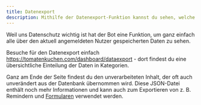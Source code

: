 ```yaml
---
title: Datenexport
description: Mithilfe der Datenexport-Funktion kannst du sehen, welche Daten der Bot über dich gespeichert hat.
---
```


Weil uns Datenschutz wichtig ist hat der Bot eine Funktion, um ganz einfach alle über den aktuell angemeldeten Nutzer gespeicherten Daten zu sehen.

Besuche für den Datenexport einfach https://tomatenkuchen.com/dashboard/dataexport - dort findest du eine übersichtliche Einteilung der Daten in Kategorien.

Ganz am Ende der Seite findest du den unverarbeiteten Inhalt, der oft auch unverändert aus der Datenbank übernommen wird.
Diese JSON-Datei enthält noch mehr Informationen und kann auch zum Exportieren von z. B. Remindern und [Formularen](/forms) verwendet werden.
